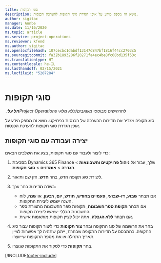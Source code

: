 ```yaml
---
title: סוגי תקופות
description: נושא זה מספק מידע על אופן הגדרת סוגי תקופות להערכת הכנסות.
author: sigitac
manager: Annbe
ms.date: 11/16/2020
ms.topic: article
ms.service: project-operations
ms.reviewer: kfend
ms.author: sigitac
ms.openlocfilehash: 107cecbc1dabdf13147d847bf1816f44cc2703c5
ms.sourcegitcommit: fa32b1893286f20271fa4ec4be8fc68bd135f53c
ms.translationtype: HT
ms.contentlocale: he-IL
ms.lasthandoff: 02/15/2021
ms.locfileid: "5287284"
---
```

# <a name="period-types"></a>סוגי תקופות

_**חל על:** ‏Project Operations לתרחישים מבוססי משאבים/ללא מלאי_

סוג תקופה מגדיר את תדירות ההערכה של הכנסות בפרויקט. נושא זה מספק מידע על אופן הגדרת סוגי תקופות להערכת הכנסות. 

## <a name="create-and-work-with-period-types"></a>יצירה ועבודה עם סוגי תקופות
כדי ליצור ולעבוד עם סוגי תקופות, בצע את השלבים הבאים:

1. בסביבת Dynamics 365 Finance שלך, עבור אל **ניהול פרויקטים וחשבונאות** > **הגדרה** > **אומדנים** > **סוגי תקופות**.
2. ליצירת סוג תקופה חדש, בחר **חדש**. הזן שם ותיאור.
3. בשדה **תדירות** בחר ערך:

    - אם תבחר **שבוע**, **דו-שבועי**, **פעמיים בחודש**, **חודש**, **יום**, **רבעון**, או **שנה**, לוח השנה ישמש ליצירת התקופות. 
    - אם תבחר **תקופת ספר חשבונות**, תקופות ספר החשבונות מתצורת ספר החשבונות הכללי ישמשו ליצירת תקופות.
    - אם תבחר **ללא הגבלה**, אתה יכול לציין תקופות מותאמות אישית.
4. בחר את הרשומה של סוג התקופה ובחר **צור תקופות** כדי ליצור תקופות עבור סוג התקופה. בהתבסס על תדירות התקופה שבחרת, ייתכן שתהיה לך אפשרות לציין תאריך התחלה או את מספר התקופות שייווצרו.
5. בחר **תקופות** כדי לסקור את התקופות שנוצרו.



[!INCLUDE[footer-include](../includes/footer-banner.md)]